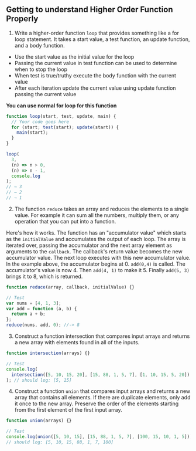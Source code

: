 ## Getting to understand Higher Order Function Properly

1. Write a higher-order function `loop` that provides something like a for loop statement. It takes a start value, a test function, an update function, and a body function.

- Use the start value as the initial value for the loop
- Passing the current value in test function can be used to determine when to stop the loop
- When test is true/truthy execute the body function with the current value
- After each iteration update the current value using update function passing the current value

**You can use normal for loop for this function**

```js
function loop(start, test, update, main) {
  // Your code goes here
  for (start; test(start); update(start)) {
    main(start);
  }
}

loop(
  3,
  (n) => n > 0,
  (n) => n - 1,
  console.log
);
// → 3
// → 2
// → 1
```

2. The function `reduce` takes an array and reduces the elements to a single value. For example it can sum all the numbers, multiply them, or any operation that you can put into a function.

Here's how it works. The function has an "accumulator value" which starts as the `initialValue` and accumulates the output of each loop. The array is iterated over, passing the accumulator and the next array element as arguments to the `callback`. The callback's return value becomes the new accumulator value. The next loop executes with this new accumulator value. In the example above, the accumulator begins at 0. `add(0,4)` is called. The accumulator's value is now 4. Then `add(4, 1)` to make it 5. Finally `add(5, 3)` brings it to 8, which is returned.

```js
function reduce(array, callback, initialValue) {}

// Test
var nums = [4, 1, 3];
var add = function (a, b) {
  return a + b;
};
reduce(nums, add, 0); //-> 8
```

3. Construct a function intersection that compares input arrays and returns a new array with elements found in all of the inputs.

```js
function intersection(arrays) {}

// Test
console.log(
  intersection([5, 10, 15, 20], [15, 88, 1, 5, 7], [1, 10, 15, 5, 20])
); // should log: [5, 15]
```

4. Construct a function `union` that compares input arrays and returns a new array that contains all elements. If there are duplicate elements, only add it once to the new array. Preserve the order of the elements starting from the first element of the first input array.

```js
function union(arrays) {}

// Test
console.log(union([5, 10, 15], [15, 88, 1, 5, 7], [100, 15, 10, 1, 5]));
// should log: [5, 10, 15, 88, 1, 7, 100]
```
